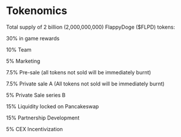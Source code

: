 # Tokenomics

Total supply of 2 billion (2,000,000,000) FlappyDoge ($FLPD) tokens:

30% in game rewards

10% Team

5% Marketing

7.5% Pre-sale (all tokens not sold will be immediately burnt)

7.5% Private sale A (All tokens not sold will be immediately burnt)

5% Private Sale series B

15% Liquidity locked on Pancakeswap

15% Partnership Development

5%    CEX Incentivization
